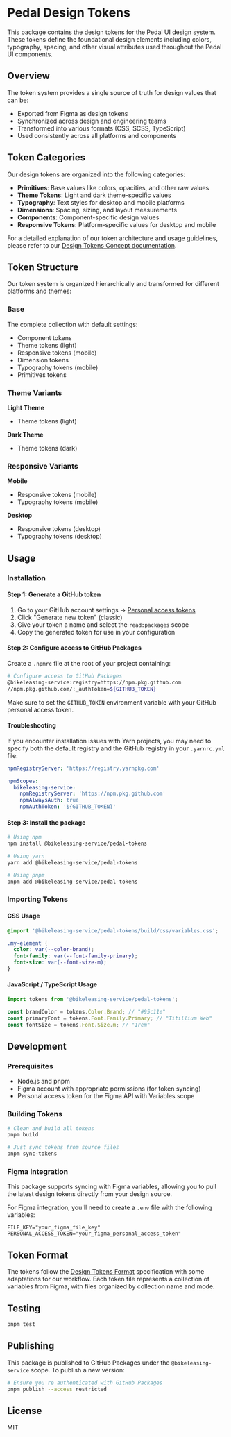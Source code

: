 # Pedal Design Tokens

This package contains the design tokens for the Pedal UI design system. These tokens define the foundational design elements including colors, typography, spacing, and other visual attributes used throughout the Pedal UI components.

## Overview

The token system provides a single source of truth for design values that can be:

- Exported from Figma as design tokens
- Synchronized across design and engineering teams
- Transformed into various formats (CSS, SCSS, TypeScript)
- Used consistently across all platforms and components

## Token Categories

Our design tokens are organized into the following categories:

- **Primitives**: Base values like colors, opacities, and other raw values
- **Theme Tokens**: Light and dark theme-specific values
- **Typography**: Text styles for desktop and mobile platforms
- **Dimensions**: Spacing, sizing, and layout measurements
- **Components**: Component-specific design values
- **Responsive Tokens**: Platform-specific values for desktop and mobile

For a detailed explanation of our token architecture and usage guidelines, please refer to our [Design Tokens Concept documentation](https://www.notion.so/bikeleasing/Design-Tokens-Concept-b5caf3730f9d4cf6a1da3a3157852918).

## Token Structure

Our token system is organized hierarchically and transformed for different platforms and themes:

### Base

The complete collection with default settings:

- Component tokens
- Theme tokens (light)
- Responsive tokens (mobile)
- Dimension tokens
- Typography tokens (mobile)
- Primitives tokens

### Theme Variants

**Light Theme**

- Theme tokens (light)

**Dark Theme**

- Theme tokens (dark)

### Responsive Variants

**Mobile**

- Responsive tokens (mobile)
- Typography tokens (mobile)

**Desktop**

- Responsive tokens (desktop)
- Typography tokens (desktop)

## Usage

### Installation

#### Step 1: Generate a GitHub token

1. Go to your GitHub account settings → [Personal access tokens](https://github.com/settings/tokens)
2. Click "Generate new token" (classic)
3. Give your token a name and select the `read:packages` scope
4. Copy the generated token for use in your configuration

#### Step 2: Configure access to GitHub Packages

Create a `.npmrc` file at the root of your project containing:

```bash
# Configure access to GitHub Packages
@bikeleasing-service:registry=https://npm.pkg.github.com
//npm.pkg.github.com/:_authToken=${GITHUB_TOKEN}
```

Make sure to set the `GITHUB_TOKEN` environment variable with your GitHub personal access token.

#### Troubleshooting

If you encounter installation issues with Yarn projects, you may need to specify both the default registry and the GitHub registry in your `.yarnrc.yml` file:

```yaml
npmRegistryServer: 'https://registry.yarnpkg.com'

npmScopes:
  bikeleasing-service:
    npmRegistryServer: 'https://npm.pkg.github.com'
    npmAlwaysAuth: true
    npmAuthToken: '${GITHUB_TOKEN}'
```

#### Step 3: Install the package

```bash
# Using npm
npm install @bikeleasing-service/pedal-tokens

# Using yarn
yarn add @bikeleasing-service/pedal-tokens

# Using pnpm
pnpm add @bikeleasing-service/pedal-tokens
```

### Importing Tokens

#### CSS Usage

```css
@import '@bikeleasing-service/pedal-tokens/build/css/variables.css';

.my-element {
  color: var(--color-brand);
  font-family: var(--font-family-primary);
  font-size: var(--font-size-m);
}
```

#### JavaScript / TypeScript Usage

```typescript
import tokens from '@bikeleasing-service/pedal-tokens';

const brandColor = tokens.Color.Brand; // "#95c11e"
const primaryFont = tokens.Font.Family.Primary; // "Titillium Web"
const fontSize = tokens.Font.Size.m; // "1rem"
```

## Development

### Prerequisites

- Node.js and pnpm
- Figma account with appropriate permissions (for token syncing)
- Personal access token for the Figma API with Variables scope

### Building Tokens

```bash
# Clean and build all tokens
pnpm build

# Just sync tokens from source files
pnpm sync-tokens
```

### Figma Integration

This package supports syncing with Figma variables, allowing you to pull the latest design tokens directly from your design source.

For Figma integration, you'll need to create a `.env` file with the following variables:

```
FILE_KEY="your_figma_file_key"
PERSONAL_ACCESS_TOKEN="your_figma_personal_access_token"
```

## Token Format

The tokens follow the [Design Tokens Format](https://tr.designtokens.org/format/) specification with some adaptations for our workflow. Each token file represents a collection of variables from Figma, with files organized by collection name and mode.

## Testing

```bash
pnpm test
```

## Publishing

This package is published to GitHub Packages under the `@bikeleasing-service` scope. To publish a new version:

```bash
# Ensure you're authenticated with GitHub Packages
pnpm publish --access restricted
```

## License

MIT
